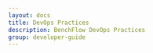 ```yaml
---
layout: docs
title: DevOps Practices
description: BenchFlow DevOps Practices
group: developer-guide
---
```

